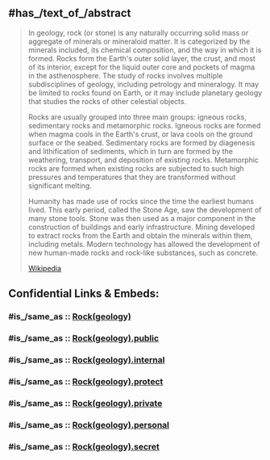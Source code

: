 ﻿---
aliases:
- "Rock (geology)"
has_id_wikidata: Q8063
---

## #has_/text_of_/abstract 

> In geology, rock (or stone) is any naturally occurring solid mass or aggregate of minerals or mineraloid matter. It is categorized by the minerals included, its chemical composition, and the way in which it is formed. Rocks form the Earth's outer solid layer, the crust, and most of its interior, except for the liquid outer core and pockets of magma in the asthenosphere. The study of rocks involves multiple subdisciplines of geology, including petrology and mineralogy. It may be limited to rocks found on Earth, or it may include planetary geology that studies the rocks of other celestial objects.
>
> Rocks are usually grouped into three main groups: igneous rocks, sedimentary rocks and metamorphic rocks. Igneous rocks are formed when magma cools in the Earth's crust, or lava cools on the ground surface or the seabed. Sedimentary rocks are formed by diagenesis and lithification of sediments, which in turn are formed by the weathering, transport, and deposition of existing rocks. Metamorphic rocks are formed when existing rocks are subjected to such high pressures and temperatures that they are transformed without significant melting.
>
> Humanity has made use of rocks since the time the earliest humans lived. This early period, called the Stone Age, saw the development of many stone tools. Stone was then used as a major component in the construction of buildings and early infrastructure. Mining developed to extract rocks from the Earth and obtain the minerals within them, including metals. Modern technology has allowed the development of new human-made rocks and rock-like substances, such as concrete.
>
> [Wikipedia](https://en.wikipedia.org/wiki/Rock%20(geology))


## Confidential Links & Embeds: 

### #is_/same_as :: [Rock(geology)](/_Standards/Earth/Geology/Rock(geology).md) 

### #is_/same_as :: [Rock(geology).public](/_public/Earth/Geology/Rock(geology).public.md) 

### #is_/same_as :: [Rock(geology).internal](/_internal/Earth/Geology/Rock(geology).internal.md) 

### #is_/same_as :: [Rock(geology).protect](/_protect/Earth/Geology/Rock(geology).protect.md) 

### #is_/same_as :: [Rock(geology).private](/_private/Earth/Geology/Rock(geology).private.md) 

### #is_/same_as :: [Rock(geology).personal](/_personal/Earth/Geology/Rock(geology).personal.md) 

### #is_/same_as :: [Rock(geology).secret](/_secret/Earth/Geology/Rock(geology).secret.md)

